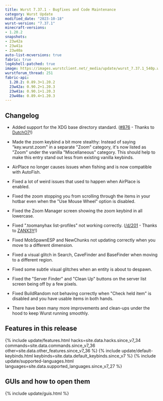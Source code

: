 ```yaml
---
title: Wurst 7.37.1 - Bugfixes and Code Maintenance
category: Wurst Update
modified_date: "2023-10-18"
wurst-version: "7.37.1"
minecraft-versions:
- 1.20.2
snapshots:
- 23w42a
- 23w41a
- 23w40a
auto-list-mcversions: true
fabric: true
log4shell-patched: true
image: https://images.wurstclient.net/_media/update/wurst_7.37.1_540p.webp
wurstforum_thread: 251
fabric-api:
  1.20.2: 0.89.3+1.20.2
  23w42a: 0.90.2+1.20.3
  23w41a: 0.90.1+1.20.3
  23w40a: 0.89.4+1.20.3
---
```

## Changelog

- Added support for the XDG base directory standard. ([#876](https://github.com/Wurst-Imperium/Wurst7/pull/876) - Thanks to [DutchO7](https://github.com/DutchO7)!)

- Made the zoom keybind a bit more stealthy: Instead of saying "key.wurst.zoom" in a separate "Zoom" category, it's now listed as "Zoom" under the vanilla "Miscellaneous" category. This should help to make this entry stand out less from existing vanilla keybinds.

- AirPlace no longer causes issues when fishing and is now compatible with AutoFish.

- Fixed a lot of weird issues that used to happen when AirPlace is enabled.

- Fixed the zoom stopping you from scrolling through the items in your hotbar even when the "Use Mouse Wheel" option is disabled.

- Fixed the Zoom Manager screen showing the zoom keybind in all lowercase.

- Fixed ".toomanyhax list-profiles" not working correctly. ([/d/201](https://wurstforum.net/d/201) - Thanks to [ZANX3Y](https://github.com/ZANX3Y)!)

- Fixed MobSpawnESP and NewChunks not updating correctly when you move to a different dimension.

- Fixed a visual glitch in Search, CaveFinder and BaseFinder when moving to a different region.

- Fixed some subtle visual glitches when an entity is about to despawn.

- Fixed the "Server Finder" and "Clean Up" buttons on the server list screen being off by a few pixels.

- Fixed BuildRandom not behaving correctly when "Check held item" is disabled and you have usable items in both hands.

- There have been many more improvements and clean-ups under the hood to keep Wurst running smoothly.

## Features in this release

{% include update/features.html hacks=site.data.hacks.since_v7_34 commands=site.data.commands.since_v7_36 other=site.data.other_features.since_v7_36 %}
{% include update/default-keybinds.html keybinds=site.data.default_keybinds.since_v7 %}
{% include update/supported-languages.html languages=site.data.supported_languages.since_v7_27 %}

## GUIs and how to open them

{% include update/guis.html %}
